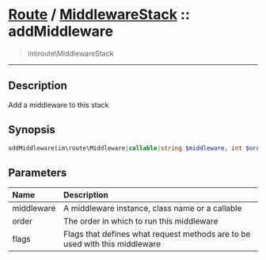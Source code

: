 # [Route](route.md) / [MiddlewareStack](route-MiddlewareStack.md) :: addMiddleware
 > im\route\MiddlewareStack
____

## Description
Add a middleware to this stack

## Synopsis
```php
addMiddleware(im\route\Middleware|callable|string $middleware, int $order = 0, int $flags = im\http\Verbs::ANY): void
```

## Parameters
| Name | Description |
| :--- | :---------- |
| middleware | A middleware instance, class name or a callable |
| order | The order in which to run this middleware |
| flags | Flags that defines what request methods are to be used with this middleware |
